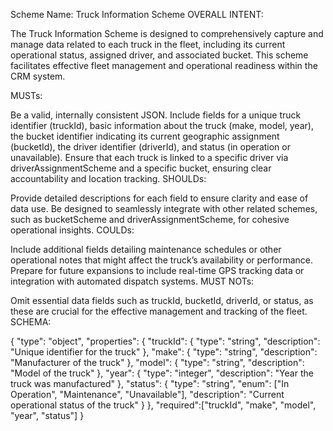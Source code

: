 Scheme Name: Truck Information Scheme
OVERALL INTENT:

The Truck Information Scheme is designed to comprehensively capture and manage data related to each truck in the fleet, including its current operational status, assigned driver, and associated bucket. This scheme facilitates effective fleet management and operational readiness within the CRM system.

MUSTs:

Be a valid, internally consistent JSON.
Include fields for a unique truck identifier (truckId), basic information about the truck (make, model, year), the bucket identifier indicating its current geographic assignment (bucketId), the driver identifier (driverId), and status (in operation or unavailable).
Ensure that each truck is linked to a specific driver via driverAssignmentScheme and a specific bucket, ensuring clear accountability and location tracking.
SHOULDs:

Provide detailed descriptions for each field to ensure clarity and ease of data use.
Be designed to seamlessly integrate with other related schemes, such as bucketScheme and driverAssignmentScheme, for cohesive operational insights.
COULDs:

Include additional fields detailing maintenance schedules or other operational notes that might affect the truck’s availability or performance.
Prepare for future expansions to include real-time GPS tracking data or integration with automated dispatch systems.
MUST NOTs:

Omit essential data fields such as truckId, bucketId, driverId, or status, as these are crucial for the effective management and tracking of the fleet.
SCHEMA:

{
  "type": "object",
  "properties": {
    "truckId": {
      "type": "string",
      "description": "Unique identifier for the truck"
    },
    "make": {
      "type": "string",
      "description": "Manufacturer of the truck"
    },
    "model": {
      "type": "string",
      "description": "Model of the truck"
    },
    "year": {
      "type": "integer",
      "description": "Year the truck was manufactured"
    },
    "status": {
      "type": "string",
      "enum": ["In Operation", "Maintenance", "Unavailable"],
      "description": "Current operational status of the truck"
    }
  },
  "required":["truckId", "make", "model", "year", "status"]
}